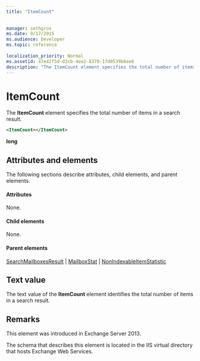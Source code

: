 ```yaml
---
title: "ItemCount"
 
 
manager: sethgros
ms.date: 9/17/2015
ms.audience: Developer
ms.topic: reference
 
localization_priority: Normal
ms.assetid: 47e42f5d-d3cb-4ee2-8370-1fd0539b6ee6
description: "The ItemCount element specifies the total number of items in a search result."
---
```


# ItemCount

The **ItemCount** element specifies the total number of items in a search result. 
  
```XML
<ItemCount></ItemCount>
```

 **long**
## Attributes and elements

The following sections describe attributes, child elements, and parent elements.
  
#### Attributes

None.
  
#### Child elements

None.
  
#### Parent elements

[SearchMailboxesResult](searchmailboxesresult.md) | [MailboxStat](mailboxstat.md) | [NonIndexableItemStatistic](nonindexableitemstatistic.md)
  
## Text value

The text value of the **ItemCount** element identifies the total number of items in a search result. 
  
## Remarks

This element was introduced in Exchange Server 2013.
  
The schema that describes this element is located in the IIS virtual directory that hosts Exchange Web Services.
  

